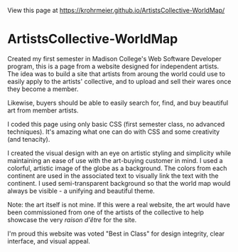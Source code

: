 View this page at https://krohrmeier.github.io/ArtistsCollective-WorldMap/

# ArtistsCollective-WorldMap

Created my first semester in Madison College's Web Software Developer program, this is a page from a website designed for independent artists. The idea was to build a site that artists from aroung the world could use to easily apply to the artists' collective, and to upload and sell their wares once they become a member.

Likewise, buyers should be able to easily search for, find, and buy beautiful art from member artists.

I coded this page using only basic CSS (first semester class, no advanced techniques).
It's amazing what one can do with CSS and some creativity (and tenacity).

I created the visual design with an eye on artistic styling and simplicity while maintaining an ease of use with the art-buying customer in mind. I used a colorful, artistic image of the globe as a background. The colors from each continent are used in the associated text to visually link the text with the continent. I used semi-transparent background so that the world map would always be visible - a unifying and beautiful theme.

Note: the art itself is not mine. If this were a real website, the art would have been commissioned from one of the artists of the collective to help showcase the very _raison d'être_ for the site.

I'm proud this website was voted "Best in Class" for design integrity, clear interface, and visual appeal.
